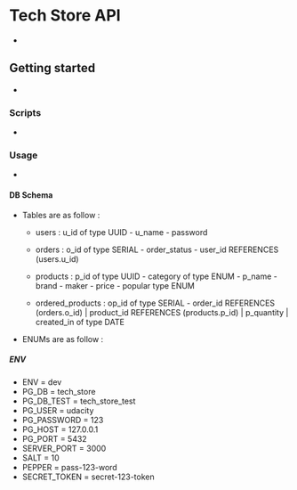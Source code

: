 # Tech Store API

-

## Getting started

-

### Scripts

-

### Usage

-

#### DB Schema

- Tables are as follow :

  - users :
    u_id of type UUID - u_name - password

  - orders :
    o_id of type SERIAL - order_status - user_id REFERENCES (users.u_id)

  - products :
    p_id of type UUID - category of type ENUM - p_name - brand - maker - price - popular type ENUM
  - ordered_products :
    op_id of type SERIAL - order_id REFERENCES (orders.o_id) | product_id REFERENCES (products.p_id) | p_quantity | created_in of type DATE

- ENUMs are as follow :

##### ENV

- ENV = dev
- PG_DB = tech_store
- PG_DB_TEST = tech_store_test
- PG_USER = udacity
- PG_PASSWORD = 123
- PG_HOST = 127.0.0.1
- PG_PORT = 5432
- SERVER_PORT = 3000
- SALT = 10
- PEPPER = pass-$1$2$3$-word
- SECRET_TOKEN = secret-$1$2$3$-token
